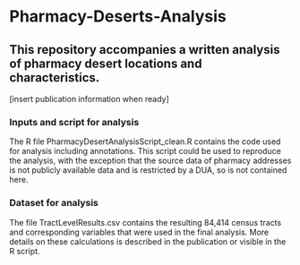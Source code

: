 # Pharmacy-Deserts-Analysis
## This repository accompanies a written analysis of pharmacy desert locations and characteristics. 
[insert publication information when ready]
### Inputs and script for analysis
The R file PharmacyDesertAnalysisScript_clean.R contains the code used for analysis including annotations.
This script could be used to reproduce the analysis, with the exception that the source data of pharmacy addresses is not publicly available data and is restricted by a DUA, so is not contained here. 
### Dataset for analysis
The file TractLevelResults.csv contains the resulting 84,414 census tracts and corresponding variables that were used in the final analysis. More details on these calculations is described in the publication or visible in the R script.
